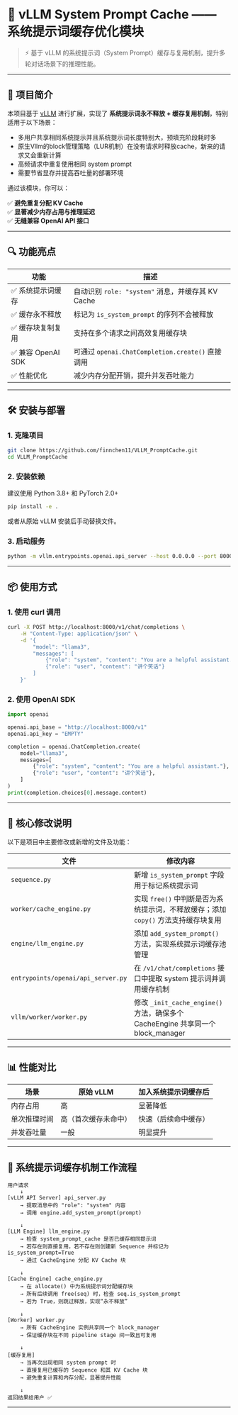 # 🧠 vLLM System Prompt Cache —— 系统提示词缓存优化模块

> ⚡ 基于 vLLM 的系统提示词（System Prompt）缓存与复用机制，提升多轮对话场景下的推理性能。

---

## 📌 项目简介

本项目基于 [vLLM](https://github.com/vllm-project/vLLM) 进行扩展，实现了 **系统提示词永不释放 + 缓存复用机制**，特别适用于以下场景：

- 多用户共享相同系统提示并且系统提示词长度特别大，预填充阶段耗时多
- 原生Vllm的block管理策略（LUR机制）在没有请求时释放cache，新来的请求又会重新计算
- 高频请求中重复使用相同 system prompt
- 需要节省显存并提高吞吐量的部署环境

通过该模块，你可以：

✅ **避免重复分配 KV Cache**  
✅ **显著减少内存占用与推理延迟**  
✅ **无缝兼容 OpenAI API 接口**

---

## 🔍 功能亮点

| 功能 | 描述 |
|------|------|
| ✅ 系统提示词缓存 | 自动识别 `role: "system"` 消息，并缓存其 KV Cache |
| ✅ 缓存永不释放 | 标记为 `is_system_prompt` 的序列不会被释放 |
| ✅ 缓存块复制复用 | 支持在多个请求之间高效复用缓存块 |
| ✅ 兼容 OpenAI SDK | 可通过 `openai.ChatCompletion.create()` 直接调用 |
| ✅ 性能优化 | 减少内存分配开销，提升并发吞吐能力 |

---

## 🛠️ 安装与部署

### 1. 克隆项目

```bash
git clone https://github.com/finnchen11/VLLM_PromptCache.git
cd VLLM_PromptCache
```

### 2. 安装依赖

建议使用 Python 3.8+ 和 PyTorch 2.0+

```bash
pip install -e .
```

或者从原始 vLLM 安装后手动替换文件。

### 3. 启动服务

```bash
python -m vllm.entrypoints.openai.api_server --host 0.0.0.0 --port 8000 --model your_model_name
```

---

## 📦 使用方式

### 1. 使用 curl 调用

```bash
curl -X POST http://localhost:8000/v1/chat/completions \
    -H "Content-Type: application/json" \
    -d '{
        "model": "llama3",
        "messages": [
            {"role": "system", "content": "You are a helpful assistant."},
            {"role": "user", "content": "讲个笑话"}
        ]
    }'
```

### 2. 使用 OpenAI SDK

```python
import openai

openai.api_base = "http://localhost:8000/v1"
openai.api_key = "EMPTY"

completion = openai.ChatCompletion.create(
    model="llama3",
    messages=[
        {"role": "system", "content": "You are a helpful assistant."},
        {"role": "user", "content": "讲个笑话"},
    ]
)
print(completion.choices[0].message.content)
```

---

## 🧩 核心修改说明

以下是项目中主要修改或新增的文件及功能：

| 文件 | 修改内容 |
|------|----------|
| `sequence.py` | 新增 `is_system_prompt` 字段用于标记系统提示词 |
| `worker/cache_engine.py` | 实现 `free()` 中判断是否为系统提示词，不释放缓存；添加 `copy()` 方法支持缓存块复用 |
| `engine/llm_engine.py` | 添加 `add_system_prompt()` 方法，实现系统提示词缓存池管理 |
| `entrypoints/openai/api_server.py` | 在 `/v1/chat/completions` 接口中提取 system 提示词并调用缓存机制 |
| `vllm/worker/worker.py` | 修改 `_init_cache_engine()` 方法，确保多个 CacheEngine 共享同一个 block_manager |

---

## 📊 性能对比

| 场景 | 原始 vLLM | 加入系统提示词缓存后 |
|------|------------|---------------------|
| 内存占用 | 高 | 显著降低 |
| 单次推理时间 | 高（首次缓存未命中） | 快速（后续命中缓存） |
| 并发吞吐量 | 一般 | 明显提升 |

---

## 🔄 系统提示词缓存机制工作流程

```
用户请求
    ↓
[vLLM API Server] api_server.py
    → 提取消息中的 "role": "system" 内容
    → 调用 engine.add_system_prompt(prompt)

    ↓
[LLM Engine] llm_engine.py
    → 检查 system_prompt_cache 是否已缓存相同提示词
    → 若存在则直接复用，若不存在则创建新 Sequence 并标记为 is_system_prompt=True
    → 通过 CacheEngine 分配 KV Cache 块

    ↓
[Cache Engine] cache_engine.py
    → 在 allocate() 中为系统提示词分配缓存块
    → 所有后续调用 free(seq) 时，检查 seq.is_system_prompt
    → 若为 True，则跳过释放，实现“永不释放”

    ↓
[Worker] worker.py
    → 所有 CacheEngine 实例共享同一个 block_manager
    → 保证缓存块在不同 pipeline stage 间一致且可复用

    ↓
[缓存复用]
    → 当再次出现相同 system prompt 时
    → 直接复用已缓存的 Sequence 和其 KV Cache 块
    → 避免重复计算和内存分配，显著提升性能

    ↓
返回结果给用户 ✅
```

---

